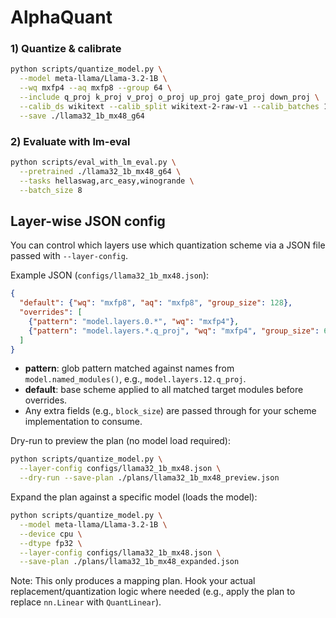 # AlphaQuant

### 1) Quantize & calibrate

```bash
python scripts/quantize_model.py \
  --model meta-llama/Llama-3.2-1B \
  --wq mxfp4 --aq mxfp8 --group 64 \
  --include q_proj k_proj v_proj o_proj up_proj gate_proj down_proj \
  --calib_ds wikitext --calib_split wikitext-2-raw-v1 --calib_batches 16 \
  --save ./llama32_1b_mx48_g64
```

### 2) Evaluate with lm-eval
```bash
python scripts/eval_with_lm_eval.py \
  --pretrained ./llama32_1b_mx48_g64 \
  --tasks hellaswag,arc_easy,winogrande \
  --batch_size 8
```

## Layer-wise JSON config
You can control which layers use which quantization scheme via a JSON file passed with `--layer-config`.

Example JSON (`configs/llama32_1b_mx48.json`):

```json
{
  "default": {"wq": "mxfp8", "aq": "mxfp8", "group_size": 128},
  "overrides": [
    {"pattern": "model.layers.0.*", "wq": "mxfp4"},
    {"pattern": "model.layers.*.q_proj", "wq": "mxfp4", "group_size": 64}
  ]
}
```

- **pattern**: glob pattern matched against names from `model.named_modules()`, e.g., `model.layers.12.q_proj`.
- **default**: base scheme applied to all matched target modules before overrides.
- Any extra fields (e.g., `block_size`) are passed through for your scheme implementation to consume.

Dry-run to preview the plan (no model load required):

```bash
python scripts/quantize_model.py \
  --layer-config configs/llama32_1b_mx48.json \
  --dry-run --save-plan ./plans/llama32_1b_mx48_preview.json
```

Expand the plan against a specific model (loads the model):

```bash
python scripts/quantize_model.py \
  --model meta-llama/Llama-3.2-1B \
  --device cpu \
  --dtype fp32 \
  --layer-config configs/llama32_1b_mx48.json \
  --save-plan ./plans/llama32_1b_mx48_expanded.json
```

Note: This only produces a mapping plan. Hook your actual replacement/quantization logic where needed (e.g., apply the plan to replace `nn.Linear` with `QuantLinear`).